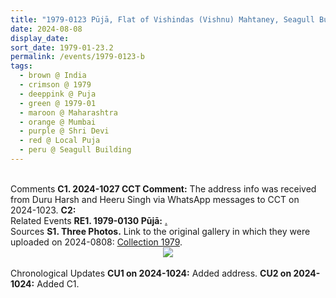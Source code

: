 ```yaml
---
title: "1979-0123 Pūjā, Flat of Vishindas (Vishnu) Mahtaney, Seagull Building, 2nd Floor, Flat No. 21, Carmichael Road  (now Mahadev Laxman Dahanukar Marg), Mumbai, Maharashtra, India"
date: 2024-08-08
display_date: 
sort_date: 1979-01-23.2
permalink: /events/1979-0123-b
tags:
  - brown @ India
  - crimson @ 1979
  - deeppink @ Puja
  - green @ 1979-01
  - maroon @ Maharashtra
  - orange @ Mumbai
  - purple @ Shri Devi
  - red @ Local Puja
  - peru @ Seagull Building
---
```


<br>

<wave-list>
  <list-title color="DarkSeaGreen" width="55">Comments</list-title>
  <list-item color="BlanchedAlmond" width="280"><b>C1. 2024-1027 CCT Comment:</b> The address info was received from Duru Harsh and Heeru Singh via WhatsApp messages to CCT on 2024-1023.</list-item>
  <list-item color="Lavender" width="280"><b>C2:</b> <i></i></list-item>
</wave-list>

<br>

<wave-list>
  <list-title color="DarkSeaGreen" width="75"> Related Events</list-title>
  <list-item color="BlanchedAlmond"  width="280"><b>RE1. 1979-0130 Pūjā:</b> <a href="https://seven-teams.github.io/events/1979-0130">.</a></list-item>
</wave-list>

<br>

<wave-list>
  <list-title color="DarkSeaGreen" width="40">Sources</list-title>
  <list-item color="BlanchedAlmond"  width="280"><b>S1. Three Photos.</b> Link to the original gallery in which they were uploaded on 2024-0808: <a href="https://eternalmoments.smugmug.com/Collections/Patricia-Proenza-Collection/1979/">Collection 1979</a>.</list-item>
</wave-list>

<div style="text-align: center"><img src="https://pub-bcc3cbe9b1e94ba1ac28915f7a3900fa.r2.dev/1979-0123-b_Puja_Flat_of_Vishindas_(Vishnu)_Mahtaney_Seagull_Building_2nd_Floor_Flat_No._21_Carmichael_Road_Mumbai_Maharashtra_India_02_(Photo_credit_Tony_'Cooley'_Paniotou_Camera_credit_Patricia_Proenza).jpg" /></div>

<br>

<wave-list>
  <list-title color="DarkSeaGreen" width="110">Chronological Updates</list-title>
  <list-item color="BlanchedAlmond" width="280"><b>CU1 on 2024-1024:</b> Added address.</list-item>
  <list-item color="Lavender" width="280"><b>CU2 on 2024-1024:</b> Added C1.</list-item>  
</wave-list>